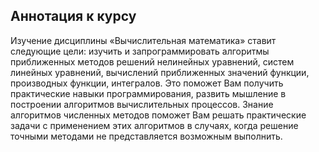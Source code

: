 ## Аннотация к курсу
Изучение дисциплины «Вычислительная математика» ставит следующие цели: изучить и запрограммировать алгоритмы приближенных методов решений нелинейных уравнений, систем линейных уравнений, вычислений приближенных значений функции, производных функции, интегралов. Это поможет Вам получить практические навыки программирования, развить мышление в построении алгоритмов вычислительных процессов. Знание алгоритмов численных методов поможет Вам решать практические задачи с применением этих алгоритмов в случаях, когда решение точными методами не представляется возможным выполнить.
